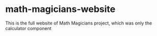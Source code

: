 # math-magicians-website
This is the full website of Math Magicians project, which was only the calculator component
